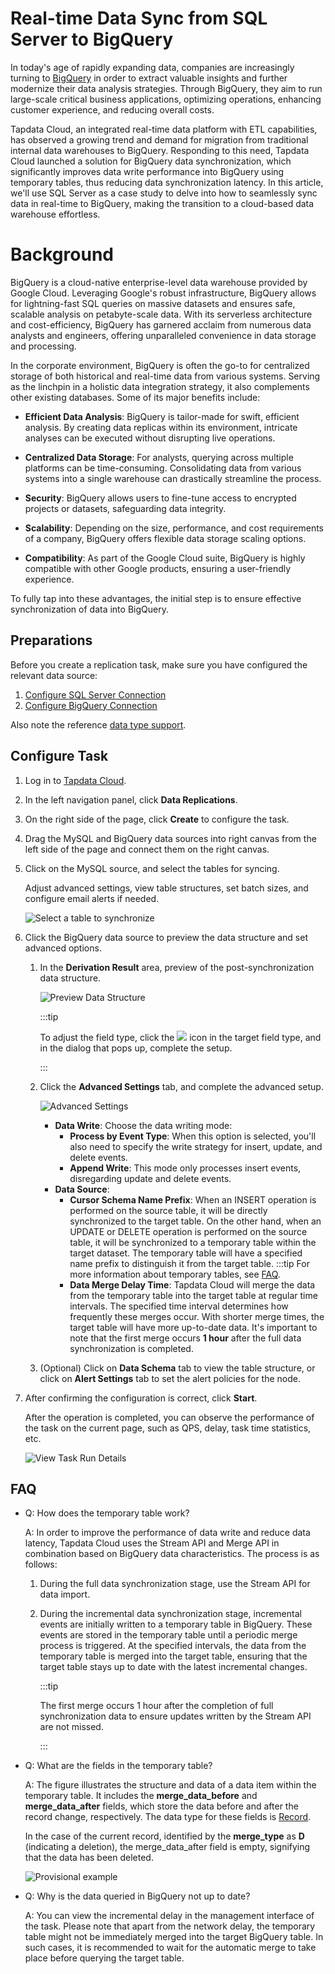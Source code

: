 # Real-time Data Sync from SQL Server to BigQuery

In today's age of rapidly expanding data, companies are increasingly turning to [BigQuery](https://cloud.google.com/bigquery/docs)  in order to extract valuable insights and further modernize their data analysis strategies. Through BigQuery, they aim to run large-scale critical business applications, optimizing operations, enhancing customer experience, and reducing overall costs.

Tapdata Cloud, an integrated real-time data platform with ETL capabilities, has observed a growing trend and demand for migration from traditional internal data warehouses to BigQuery. Responding to this need, Tapdata Cloud launched a solution for BigQuery data synchronization, which significantly improves data write performance into BigQuery using temporary tables, thus reducing data synchronization latency. In this article, we'll use SQL Server as a case study to delve into how to seamlessly sync data in real-time to BigQuery, making the transition to a cloud-based data warehouse effortless.

# Background

BigQuery is a cloud-native enterprise-level data warehouse provided by Google Cloud. Leveraging Google's robust infrastructure, BigQuery allows for lightning-fast SQL queries on massive datasets and ensures safe, scalable analysis on petabyte-scale data. With its serverless architecture and cost-efficiency, BigQuery has garnered acclaim from numerous data analysts and engineers, offering unparalleled convenience in data storage and processing.

In the corporate environment, BigQuery is often the go-to for centralized storage of both historical and real-time data from various systems. Serving as the linchpin in a holistic data integration strategy, it also complements other existing databases. Some of its major benefits include:

- **Efficient Data Analysis**: BigQuery is tailor-made for swift, efficient analysis. By creating data replicas within its environment, intricate analyses can be executed without disrupting live operations.
  
- **Centralized Data Storage**: For analysts, querying across multiple platforms can be time-consuming. Consolidating data from various systems into a single warehouse can drastically streamline the process.
  
- **Security**: BigQuery allows users to fine-tune access to encrypted projects or datasets, safeguarding data integrity.
  
- **Scalability**: Depending on the size, performance, and cost requirements of a company, BigQuery offers flexible data storage scaling options.
  
- **Compatibility**: As part of the Google Cloud suite, BigQuery is highly compatible with other Google products, ensuring a user-friendly experience.

To fully tap into these advantages, the initial step is to ensure effective synchronization of data into BigQuery.



## Preparations

Before you create a replication task, make sure you have configured the relevant data source:

1. [Configure SQL Server Connection](../prerequisites/on-prem-databases/sqlserver.md)
2. [Configure BigQuery Connection](../prerequisites/warehouses-and-lake/big-query.md)

Also note the reference [data type support](../user-guide/no-supported-data-type.md).



## Configure Task

1. Log in to [Tapdata Cloud](https://cloud.tapdata.io/).

2. In the left navigation panel, click **Data Replications**.

3. On the right side of the page, click **Create** to configure the task.

4. Drag the MySQL and BigQuery data sources into right canvas from the left side of the page and connect them on the right canvas.

5. Click on the MySQL source, and select the tables for syncing.

   Adjust advanced settings, view table structures, set batch sizes, and configure email alerts if needed. 

   ![Select a table to synchronize](../images/sql_server_to_bigquery_source.png)

6. Click the BigQuery data source to preview the data structure and set advanced options.

   1. In the **Derivation Result** area, preview of the post-synchronization data structure. 

      ![Preview Data Structure](../images/sql_server_to_bigquery_target.png)

      :::tip

      To adjust the field type, click the ![](../images/down_arrow.png) icon in the target field type, and in the dialog that pops up, complete the setup.

      :::

   2. Click the **Advanced Settings** tab, and complete the advanced setup.

      ![Advanced Settings](../images/sql_server_to_bigquery_settings.png)
      - **Data Write**: Choose the data writing mode:
         - **Process by Event Type**: When this option is selected, you'll also need to specify the write strategy for insert, update, and delete events.
         - **Append Write**: This mode only processes insert events, disregarding update and delete events.
      - **Data Source**: 
         - **Cursor Schema Name Prefix**: When an INSERT operation is performed on the source table, it will be directly synchronized to the target table. On the other hand, when an UPDATE or DELETE operation is performed on the source table, it will be synchronized to a temporary table within the target dataset. The temporary table will have a specified name prefix to distinguish it from the target table.
            :::tip
            For more information about temporary tables, see [FAQ](#faq).
         - **Data Merge Delay Time**: Tapdata Cloud will merge the data from the temporary table into the target table at regular time intervals. The specified time interval determines how frequently these merges occur. With shorter merge times, the target table will have more up-to-date data. It's important to note that the first merge occurs **1 hour** after the full data synchronization is completed.

   3. (Optional) Click on **Data Schema** tab to view the table structure, or click on **Alert Settings** tab to set the alert policies for the node.

7. After confirming the configuration is correct, click **Start**.

   After the operation is completed, you can observe the performance of the task on the current page, such as QPS, delay, task time statistics, etc.

   ![View Task Run Details](../images/sql_server_to_bigquery_monitor.png)



## <span id="faq"> FAQ</span>

* Q: How does the temporary table work?

   A: In order to improve the performance of data write and reduce data latency, Tapdata Cloud uses the Stream API and Merge API in combination based on BigQuery data characteristics. The process is as follows:

   1. During the full data synchronization stage, use the Stream API for data import.

   2. During the incremental data synchronization stage, incremental events are initially written to a temporary table in BigQuery. These events are stored in the temporary table until a periodic merge process is triggered. At the specified intervals, the data from the temporary table is merged into the target table, ensuring that the target table stays up to date with the latest incremental changes.

      :::tip

      The first merge occurs 1 hour after the completion of full synchronization data to ensure updates written by the Stream API are not missed.

      :::

* Q: What are the fields in the temporary table?

   A: The figure illustrates the structure and data of a data item within the temporary table. It includes the **merge_data_before** and **merge_data_after** fields, which store the data before and after the record change, respectively. The data type for these fields is [Record](https://cloud.google.com/bigquery/docs/nested-repeated). 

   In the case of the current record, identified by the **merge_type** as **D** (indicating a deletion), the merge_data_after field is empty, signifying that the data has been deleted.

   ![Provisional example](../images/temp_table_demo.png)

* Q: Why is the data queried in BigQuery not up to date?

   A: You can view the incremental delay in the management interface of the task. Please note that apart from the network delay, the temporary table might not be immediately merged into the target BigQuery table. In such cases, it is recommended to wait for the automatic merge to take place before querying the target table.

